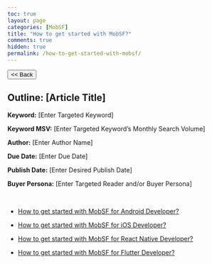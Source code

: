 ```yaml
---
toc: true
layout: page
categories: [MobSF]
title: "How to get started with MobSF?"
comments: true
hidden: true
permalink: /how-to-get-started-with-mobsf/
---
```


<button class="back-button" onclick="window.history.back()"><< Back</button>

## Outline: [Article Title]

**Keyword:** [Enter Targeted Keyword]

**Keyword MSV:** [Enter Targeted Keyword’s Monthly Search Volume]

**Author:** [Enter Author Name]

**Due Date:** [Enter Due Date]

**Publish Date:** [Enter Desired Publish Date]

**Buyer Persona:** [Enter Targeted Reader and/or Buyer Persona]

<br>

<ul>
<li><p><a href="https://aviyeldevrel.github.io/Aviyel-Blogs-Review/how-to-get-started-mobsf-android/">How to get started with MobSF for Android Developer?</a></p>
<li><p><a href="https://aviyeldevrel.github.io/Aviyel-Blogs-Review/how-to-get-started-mobsf-ios/">How to get started with MobSF for iOS Developer?</a></p>
<li><p><a href="https://aviyeldevrel.github.io/Aviyel-Blogs-Review/how-to-get-started-mobsf-react-native/">How to get started with MobSF for React Native Developer?</a></p>
<li><p><a href="https://aviyeldevrel.github.io/Aviyel-Blogs-Review/how-to-get-started-mobsf-flutter/">How to get started with MobSF for Flutter Developer?</a></p>

